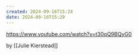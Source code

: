 ```yaml
---
created: 2024-09-16T15:24
date: 2024-09-16T15:29
---
```

https://www.youtube.com/watch?v=t30qQ9BQyG0

by [[Julie Kierstead]]

